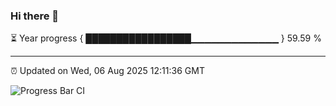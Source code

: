 ### Hi there 👋

⏳ Year progress { █████████████████▁▁▁▁▁▁▁▁▁▁▁▁▁ } 59.59 %

---

⏰ Updated on Wed, 06 Aug 2025 12:11:36 GMT

![Progress Bar CI](https://github.com/liununu/liununu/workflows/Progress%20Bar%20CI/badge.svg)
